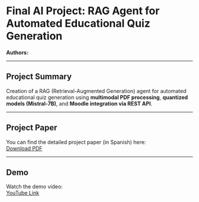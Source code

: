 # Final AI Project: RAG Agent for Automated Educational Quiz Generation

**Authors:** 

---

## Project Summary
Creation of a RAG (Retrieval-Augmented Generation) agent for automated educational quiz generation using **multimodal PDF processing**, **quantized models (Mistral-7B)**, and **Moodle integration via REST API**.

---

## Project Paper
You can find the detailed project paper (in Spanish) here:  
[Download PDF](AQUI_IRA_EL_PDF)

---

## Demo
Watch the demo video:  
[YouTube Link](PONGO_EL_LINK_DEL_VIDEO)  


